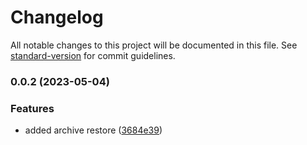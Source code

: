 # Changelog

All notable changes to this project will be documented in this file. See [standard-version](https://github.com/conventional-changelog/standard-version) for commit guidelines.

### 0.0.2 (2023-05-04)


### Features

* added archive restore ([3684e39](https://github.com/tpalko/backups-i-trust/commit/3684e399b72b396e61c9a530eac09a7f5519c060))

